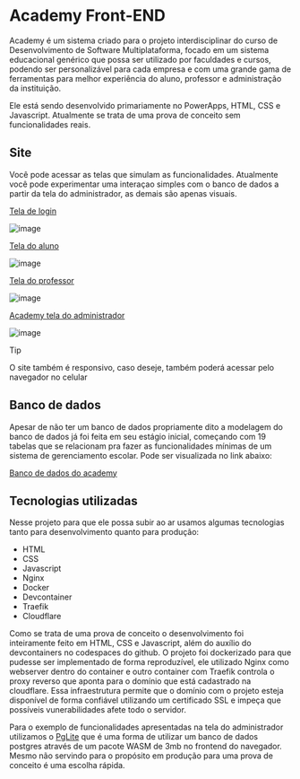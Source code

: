 # Academy Front-END

Academy é um sistema criado para o projeto interdisciplinar do curso de Desenvolvimento de Software Multiplataforma, focado em um sistema educacional genérico que possa ser utilizado por faculdades e cursos, podendo ser personalizável para cada empresa e com uma grande gama de ferramentas para melhor experiência do aluno, professor e administração da instituição.

Ele está sendo desenvolvido primariamente no PowerApps, HTML, CSS e Javascript. Atualmente se trata de uma prova de conceito sem funcionalidades reais.

## Site

Você pode acessar as telas que simulam as funcionalidades. Atualmente você pode experimentar uma interaçao simples com o banco de dados a partir da tela do administrador, as demais são apenas visuais.

[Tela de login](https://academyuniverse.site/)

![image](https://github.com/user-attachments/assets/a4ba8402-ee56-41fc-903d-680795222e6b)

[Tela do aluno](https://academyuniverse.site/aluno/)

![image](https://github.com/user-attachments/assets/d964feca-badb-4a59-af9f-e91d6813b946)

[Tela do professor](https://academyuniverse.site/professor/)

![image](https://github.com/user-attachments/assets/5e2a493a-f294-4179-8753-915cdb2cf9a9)

[Academy tela do administrador](https://academyuniverse.site/goe/)

![image](https://github.com/user-attachments/assets/fca0e6cb-b427-4312-b73e-00cde38a22b3)


> [!TIP]
> O site também é responsivo, caso deseje, também poderá acessar pelo navegador no celular

## Banco de dados
Apesar de não ter um banco de dados propriamente dito a modelagem do banco de dados já foi feita em seu estágio inicial, começando com 19 tabelas que se relacionam pra fazer as funcionalidades mínimas de um sistema de gerenciamento escolar. Pode ser visualizada no link abaixo:

[Banco de dados do academy](https://dbdiagram.io/d/academy-67282546b1b39dd8585752d0)


## Tecnologias utilizadas
Nesse projeto para que ele possa subir ao ar usamos algumas tecnologias tanto para desenvolvimento quanto para produção:

- HTML
- CSS
- Javascript
- Nginx
- Docker
- Devcontainer
- Traefik
- Cloudflare

Como se trata de uma prova de conceito o desenvolvimento foi inteiramente feito em HTML, CSS e Javascript, além do auxílio do devcontainers no codespaces do github. O projeto foi dockerizado para que pudesse ser implementado de forma reproduzível, ele utilizado Nginx como webserver dentro do container e outro container com Traefik controla o proxy reverso que aponta para o domínio que está cadastrado na cloudflare. Essa infraestrutura permite que o domínio com o projeto esteja disponível de forma confiável utilizando um certificado SSL e impeça que possíveis vunerabilidades afete todo o servidor.

Para o exemplo de funcionalidades apresentadas na tela do administrador utilizamos o [PgLite](https://pglite.dev/) que é uma forma de utilizar um banco de dados postgres através de um pacote WASM de 3mb no frontend do navegador. Mesmo não servindo para o propósito em produção para uma prova de conceito é uma escolha rápida.



